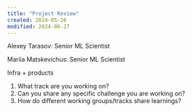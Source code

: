 ```yaml
---
title: "Project Review"
created: 2024-05-26
modified: 2024-06-27
---
```


Alexey Tarasov: Senior ML Scientist

Mariia Matskevichus: Senior ML Scientist

Infra + products

1. What track are you working on?
2. Can you share any specific challenge you are working on?
3. How do different working groups/tracks share learnings?